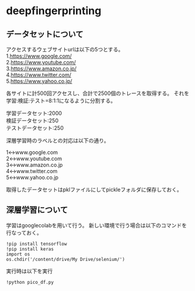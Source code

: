# deepfingerprinting
## データセットについて
アクセスするウェブサイトurlは以下の5つとする。  
1.https://www.google.com/  
2.https://www.youtube.com/  
3.https://www.amazon.co.jp/  
4.https://www.twitter.com/  
5.https://www.yahoo.co.jp/  

各サイトに計500回アクセスし、合計で2500個のトレースを取得する。
それを学習:検証:テスト=8:1:1になるように分割する。  

学習データセット:2000  
検証データセット:250  
テストデータセット:250  

深層学習時のラベルとの対応は以下の通り。  

1↔︎www.google.com  
2↔︎www.youtube.com  
3↔︎www.amazon.co.jp  
4↔︎www.twitter.com  
5↔︎www.yahoo.co.jp  

取得したデータセットはpklファイルにしてpickleフォルダに保存しておく。

## 深層学習について
学習はgooglecolabを用いて行う。
新しい環境で行う場合は以下のコマンドを行なっておく。
```
!pip install tensorflow
!pip install keras
import os
os.chdir('/content/drive/My Drive/selenium/')
```
実行時は以下を実行
```
!python pico_df.py
```
